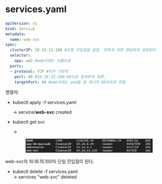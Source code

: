 # services.yaml

```yaml
apiVersion: v1
kind: Service
metadata:
  name: web-svc
spec:
  clusterIP: 10.16.15.100 #단일 진입점을 설정. 안하게 되면 랜덤하게 생성된다.
  selector:
    app: web #web이라는 이름으로
  ports:
  - protocol: TCP #TCP 기반의
    port: 80 #10.16.15.100:80으로 접속하게 되면,
    targetPort: 80 #web이라는 pod들 중 하나의 80포트로 연결
```

명령어:

*   kubectl apply -f services.yaml

    \-> service/**web-svc** created
*   kubectl get svc

    \->

    <figure><img src="../../.gitbook/assets/image (2) (1) (1) (1) (1) (1) (1) (1) (1) (1) (1) (1).png" alt=""><figcaption></figcaption></figure>

web-svc의 10.16.15.100이 단일 진입점이 된다.

* kubectl delete -f services.yaml\
  \-> services "web-svc" deleted
